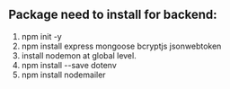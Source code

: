 ## Package need to install for backend:
1. npm init -y
2. npm install express mongoose bcryptjs jsonwebtoken
3. install nodemon at global level.
4. npm install --save dotenv 
5. npm install nodemailer